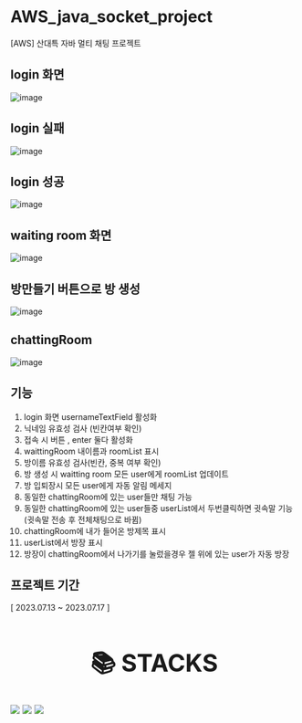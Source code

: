 # AWS_java_socket_project
[AWS] 산대특 자바 멀티 채팅 프로젝트

## login 화면
![image](https://github.com/gzero1016/AWS_java_socket_project/assets/129514217/70b08ef1-e7d2-4964-82cc-6c216a5d17ec)

## login 실패
![image](https://github.com/gzero1016/AWS_java_socket_project/assets/129514217/92f1d91c-b006-4e39-a6c3-c36af1800822)

## login 성공
![image](https://github.com/gzero1016/AWS_java_socket_project/assets/129514217/5d39e091-68ee-4809-b16b-73b1d65e31b2)

## waiting room 화면
![image](https://github.com/gzero1016/AWS_java_socket_project/assets/129514217/10d15304-a6da-4b17-b3f9-6117f78c9c0f)

## 방만들기 버튼으로 방 생성
![image](https://github.com/gzero1016/AWS_java_socket_project/assets/129514217/235e903e-bd67-4aaa-b83c-0c10c7596ab6)

## chattingRoom
![image](https://github.com/gzero1016/AWS_java_socket_project/assets/129514217/f3b6ae88-39a5-4576-8760-85b2def471eb)

## 기능
1. login 화면 usernameTextField 활성화
2. 닉네임 유효성 검사 (빈칸여부 확인)
3. 접속 시 버튼 , enter 둘다 활성화
4. waittingRoom 내이름과 roomList 표시
5. 방이름 유효성 검사(빈칸, 중복 여부 확인)
6. 방 생성 시 waitting room 모든 user에게 roomList 업데이트
7. 방 입퇴장시 모든 user에게 자동 알림 메세지
8. 동일한 chattingRoom에 있는 user들만 채팅 가능
9. 동일한 chattingRoom에 있는 user들중 userList에서 두번클릭하면 귓속말 기능(귓속말 전송 후 전체채팅으로 바뀜)
10. chattingRoom에 내가 들어온 방제목 표시
11. userList에서 방장 표시
12. 방장이 chattingRoom에서 나가기를 눌렀을경우 젤 위에 있는 user가 자동 방장

## 프로젝트 기간
[ 2023.07.13 ~ 2023.07.17 ]

## <div align=center><h1>📚 STACKS</h1> </div><img src="https://img.shields.io/badge/java-007396?style=for-the-badge&logo=java&logoColor=white"> <img src="https://img.shields.io/badge/github-181717?style=for-the-badge&logo=github&logoColor=white"> <img src="https://img.shields.io/badge/git-F05032?style=for-the-badge&logo=git&logoColor=white">
